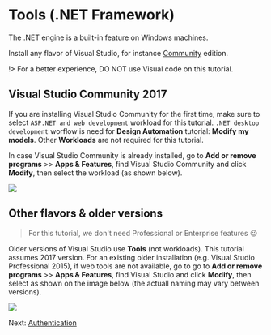 # Tools (.NET Framework)

The .NET engine is a built-in feature on Windows machines. 

Install any flavor of Visual Studio, for instance [Community](https://www.visualstudio.com/vs/community) edition. 

!> For a better experience, DO NOT use Visual code on this tutorial.

## Visual Studio Community 2017

If you are installing Visual Studio Community for the first time, make sure to select `ASP.NET and web development` workload for this tutorial. `.NET desktop development` worflow is need for **Design Automation** tutorial: **Modify my models**. Other **Workloads** are not required for this tutorial.

In case Visual Studio Community is already installed, go to **Add or remove programs** >> **Apps & Features**, find Visual Studio Community and click **Modify**, then select the workload (as shown below). 

![](_media/net/install_webcomponents.png)

## Other flavors & older versions

> For this tutorial, we don't need Professional or Enterprise features :wink:

Older versions of Visual Studio use **Tools** (not workloads). This tutorial assumes 2017 version. For an existing older installation (e.g. Visual Studio Professional 2015), if web tools are not available, go to go to **Add or remove programs** >> **Apps & Features**, find Visual Studio and click **Modify**, then select as shown on the image below (the actuall naming may vary between versions).

![](_media/net/enable_webcomponents.png)

Next: [Authentication](oauth/)